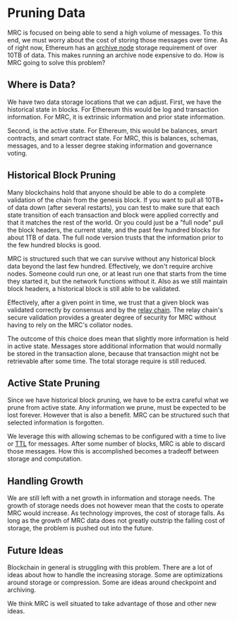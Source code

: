 # Pruning Data

MRC is focused on being able to send a high volume of messages.
To this end, we must worry about the cost of storing those messages over time.
As of right now, Ethereum has an [archive node](https://etherscan.io/chartsync/chainarchive) storage requirement of over 10TB of data.
This makes running an archive node expensive to do.
How is MRC going to solve this problem?

## Where is Data?

We have two data storage locations that we can adjust.
First, we have the historical state in blocks.
For Ethereum this would be log and transaction information.
For MRC, it is extrinsic information and prior state information.

Second, is the active state.
For Ethereum, this would be balances, smart contracts, and smart contract state.
For MRC, this is balances, schemas, messages, and to a lesser degree staking information and governance voting.

## Historical Block Pruning

Many blockchains hold that anyone should be able to do a complete validation of the chain from the genesis block.
If you want to pull all 10TB+ of data down (after several restarts), you can test to make sure that each state transition of each transaction and block were applied correctly and that it matches the rest of the world.
Or you could just be a "full node" pull the block headers, the current state, and the past few hundred blocks for about 1TB of data.
The full node version trusts that the information prior to the few hundred blocks is good.

MRC is structured such that we can survive without any historical block data beyond the last few hundred.
Effectively, we don't require archive nodes.
Someone could run one, or at least run one that starts from the time they started it, but the network functions without it.
Also as we still maintain block headers, a historical block is still able to be validated.

Effectively, after a given point in time, we trust that a given block was validated correctly by consensus and by the [relay chain](https://polkadot.network/technology/).
The relay chain's secure validation provides a greater degree of security for MRC without having to rely on the MRC's collator nodes.

The outcome of this choice does mean that slightly more information is held in active state.
Messages store additional information that would normally be stored in the transaction alone, because that transaction might not be retrievable after some time.
The total storage require is still reduced.

## Active State Pruning

Since we have historical block pruning, we have to be extra careful what we prune from active state.
Any information we prune, must be expected to be lost forever.
However that is also a benefit.
MRC can be structured such that selected information is forgotten.

We leverage this with allowing schemas to be configured with a time to live or [TTL](https://en.wikipedia.org/wiki/Time_to_live) for messages.
After some number of blocks, MRC is able to discard those messages.
How this is accomplished becomes a tradeoff between storage and computation.

## Handling Growth

We are still left with a net growth in information and storage needs.
The growth of storage needs does not however mean that the costs to operate MRC would increase.
As technology improves, the cost of storage falls.
As long as the growth of MRC data does not greatly outstrip the falling cost of storage, the problem is pushed out into the future.

## Future Ideas

Blockchain in general is struggling with this problem.
There are a lot of ideas about how to handle the increasing storage.
Some are optimizations around storage or compression.
Some are ideas around checkpoint and archiving.

We think MRC is well situated to take advantage of those and other new ideas.
